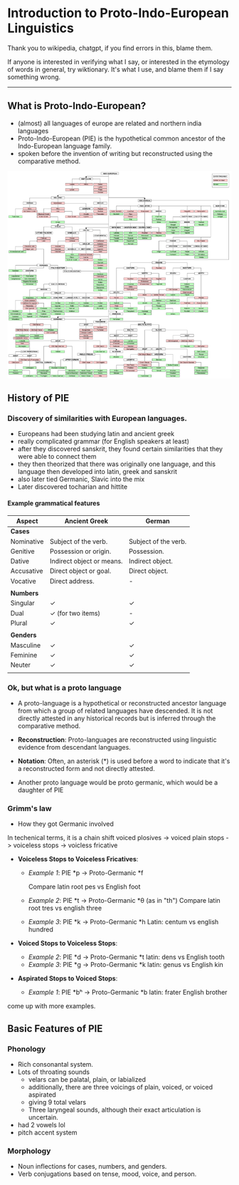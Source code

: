 # Introduction to Proto-Indo-European Linguistics


Thank you to wikipedia, chatgpt, if you find errors in this, blame them. 

If anyone is interested in verifying what I say, or interested in the etymology of words in general, try wiktionary.
It's what I use, and blame them if I say something wrong. 

---

## What is Proto-Indo-European?

- (almost) all languages of europe are related and northern india languages
- Proto-Indo-European (PIE) is the hypothetical common ancestor of the Indo-European language family.
- spoken before the invention of writing but reconstructed using the comparative method.

![image](pie.png)

## History of PIE
  

### Discovery of similarities with European languages.
- Europeans had been studying latin and ancient greek
- really complicated grammar (for English speakers at least)
- after they discovered sanskrit, they found certain similarities that they were able to connect them
- they then theorized that there was originally one language, and this language then developed into latin, greek and sanskrit
- also later tied Germanic, Slavic into the mix
- Later discovered tocharian and hittite

#### Example grammatical features

| Aspect               | Ancient Greek                                     | German                                           |
|----------------------|---------------------------------------------------|--------------------------------------------------|
| **Cases**            |                                                   |                                                  |
| Nominative           | Subject of the verb.                              | Subject of the verb.                             |
| Genitive             | Possession or origin.                             | Possession.                                      |
| Dative               | Indirect object or means.                         | Indirect object.                                 |
| Accusative           | Direct object or goal.                            | Direct object.                                   |
| Vocative             | Direct address.                                   | -                                                |
|                      |                                                   |                                                  |
| **Numbers**          |                                                   |                                                  |
| Singular             | ✓                                                 | ✓                                                |
| Dual                 | ✓ (for two items)                                 | -                                                |
| Plural               | ✓                                                 | ✓                                                |
|                      |                                                   |                                                  |
| **Genders**          |                                                   |                                                  |
| Masculine            | ✓                                                 | ✓                                                |
| Feminine             | ✓                                                 | ✓                                                |
| Neuter               | ✓                                                 | ✓                                                |
|                      |                                                   |                                                  |



### Ok, but what is a proto language

- A proto-language is a hypothetical or reconstructed ancestor language from which a group of related languages have descended. It is not directly attested in any historical records but is inferred through the comparative method.

- **Reconstruction**: Proto-languages are reconstructed using linguistic evidence from descendant languages.
- **Notation**: Often, an asterisk (*) is used before a word to indicate that it's a reconstructed form and not directly attested.
- Another proto language would be proto germanic, which would be a daughter of PIE  




### Grimm's law
- How they got Germanic involved
  
In techenical terms, it is a chain shift voiced plosives -> voiced plain stops -> voiceless stops -> voicless fricative

 
  - **Voiceless Stops to Voiceless Fricatives**:
    - _Example 1_: PIE *p → Proto-Germanic *f

      Compare latin root pes vs English foot
       
    - _Example 2_: PIE *t → Proto-Germanic *θ (as in "th")
      Compare latin root tres vs english three
    - _Example 3_: PIE *k → Proto-Germanic *h
      Latin: centum vs english hundred

  - **Voiced Stops to Voiceless Stops**:
    - _Example 2_: PIE *d → Proto-Germanic *t
    latin: dens vs English tooth
    - _Example 3_: PIE *g → Proto-Germanic *k
   latin: genus vs English kin

  - **Aspirated Stops to Voiced Stops**:
    - _Example 1_: PIE *bʰ → Proto-Germanic *b
    latin: frater English brother

   come up with more examples.


   

## Basic Features of PIE

### Phonology
- Rich consonantal system.
- Lots of throating sounds
   - velars can be palatal, plain, or labialized
   - additionally, there are three voicings of plain, voiced, or voiced aspirated
   - giving 9 total velars
    - Three laryngeal sounds, although their exact articulation is uncertain.
- had 2 vowels lol
- pitch accent system

### Morphology
- Noun inflections for cases, numbers, and genders.
- Verb conjugations based on tense, mood, voice, and person.

 




